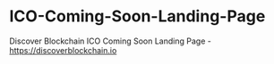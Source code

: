 # ICO-Coming-Soon-Landing-Page
Discover Blockchain ICO Coming Soon Landing Page - https://discoverblockchain.io 

